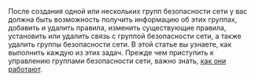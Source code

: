 После создания одной или нескольких групп безопасности сети у вас должна быть возможность получить информацию об этих группах, добавить и удалить правила, изменить существующие правила, установить или удалить связь с группой безопасности сети, а также удалить группы безопасности сети. В этой статье вы узнаете, как выполнить каждую из этих задач. Прежде чем приступить к управлению группами безопасности сети, важно знать, [как они работают](../articles/virtual-network/virtual-networks-nsg.md). 



<!--HONumber=Nov16_HO3-->


